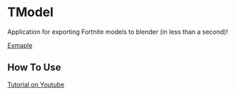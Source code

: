 # TModel
Application for exporting Fortnite models to blender (in less than a second)!

[Exmaple](https://media.giphy.com/media/jVkPt2c2NQA7UZA0aO/giphy.gif)

## How To Use
[Tutorial on Youtube](https://www.youtube.com/watch?v=xfOc2HVCya4)

